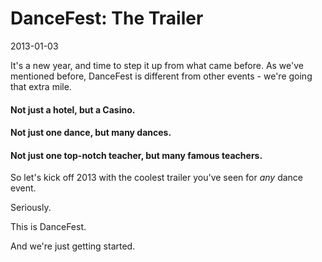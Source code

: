 # DanceFest: The Trailer
2013-01-03

It's a new year, and time to step it up from what came before.  As we've mentioned before, DanceFest is different from other events - we're going that extra mile.

#### Not just a hotel, but a Casino.

#### Not just one dance, but many dances.

#### Not just one top-notch teacher, but many famous teachers.

So let's kick off 2013 with the coolest trailer you've seen for *any* dance event.

Seriously.

This is DanceFest.

And we're just getting started.